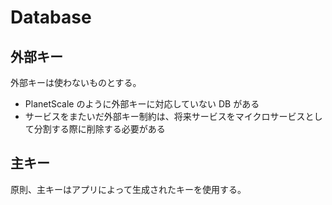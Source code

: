 # Database

## 外部キー

外部キーは使わないものとする。

- PlanetScale のように外部キーに対応していない DB がある
- サービスをまたいだ外部キー制約は、将来サービスをマイクロサービスとして分割する際に削除する必要がある

## 主キー

原則、主キーはアプリによって生成されたキーを使用する。

